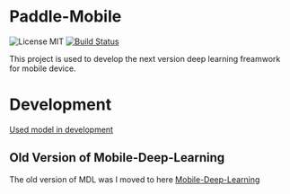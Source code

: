 # Paddle-Mobile 

![License MIT](https://img.shields.io/github/license/mashape/apistatus.svg)  [![Build Status](https://travis-ci.org/PaddlePaddle/paddle-mobile.svg?branch=develop&longCache=true&style=flat-square)](https://travis-ci.org/PaddlePaddle/paddle-mobile)



This project is used to develop the next version deep learning freamwork for mobile device.

# Development

[Used model in development](https://mms-mis.cdn.bcebos.com/paddle-mobile/models.zip)

## Old Version of Mobile-Deep-Learning
The old version of MDL was I moved to here [Mobile-Deep-Learning](https://github.com/allonli/mobile-deep-learning) 


